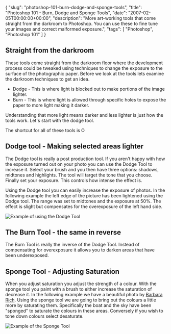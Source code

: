 {
  "slug": "photoshop-101-burn-dodge-and-sponge-tools",
  "title": "Photoshop 101 - Burn, Dodge and Sponge Tools",
  "date": "2007-02-05T00:00:00+00:00",
  "description": "More art-working tools that come straight from the darkroom to Photoshop. You can use these to fine tune your images and correct malformed exposure.",
  "tags": [
    "Photoshop",
    "Photoshop 101"
  ]
}

## Straight from the darkroom

These tools come straight from the darkroom floor where the development process could be tweaked using techniques to change the exposure to the surface of the photographic paper. Before we look at the tools lets examine the darkroom techniques to get an idea.

* Dodge - This is where light is blocked out to make portions of the image lighter. 
* Burn - This is where light is allowed through specific holes to expose the paper to more light making it darker.

Understanding that more light means darker and less lighter is just how the tools work. Let's start with the dodge tool.

The shortcut for all of these tools is O

## Dodge tool - Making selected areas lighter

The Dodge tool is really a post production tool. If you aren't happy with how the exposure turned out on your photo you can use the Dodge Tool to increase it. Select your brush and you then have three options: shadows, midtones and highlights. The tool will target the tone that you choose. Finally set your exposure. This controls how intense the effect is.

Using the Dodge tool you can easily increase the exposure of photos. In the following example the left edge of the picture has been lightened using the Dodge tool. The range was set to midtones and the exposure at 50%. The effect is slight but compensates for the overexposure of the left hand side.

![Example of using the Dodge Tool][1] 

## The Burn Tool - the same in reverse

The Burn Tool is really the inverse of the Dodge Tool. Instead of compensating for overexposure it allows you to darken areas that have been underexposed. 

## Sponge Tool - Adjusting Saturation

When you adjust saturation you adjust the strength of a colour. With the sponge tool you paint with a brush to either increase the saturation of decrease it. In the following example we have a beautiful photo by [Barbara Rich][2]. Using the sponge tool we are going to bring out the colours a little more by saturating them. Specifically the boat and the sky have been "sponged" to saturate the colours in these areas. Conversely if you wish to tone down colours select desaturate.

![Example of the Sponge Tool][3]

 [1]: /images/articles/dodge_tool.jpg 
 [2]: http://www.flickr.com/photos/barbararich/380912249/
 [3]: /images/articles/saturated_boat.jpg 
